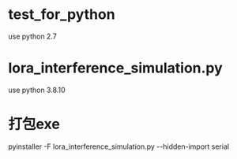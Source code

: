 # test_for_python

use python 2.7


# lora_interference_simulation.py
use python 3.8.10
# 打包exe
pyinstaller -F lora_interference_simulation.py --hidden-import serial